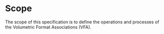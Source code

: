 # Scope
The scope of this specification is to define the operations and processes of the Volumetric Format Associations (VFA).
